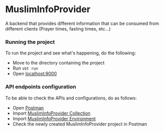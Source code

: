 # MuslimInfoProvider

A backend that provides different information that can be consumed from different clients (Prayer times, fasting times, etc...)

### Running the project
To run the project and see what's happening, do the following:
* Move to the directory containing the project
* Run `sbt run`
* Open [localhost:9000](http://localhost:9000/)

### API endpoints configuration
To be able to check the APIs and configurations, do as follows:
* Open [Postman](https://www.getpostman.com/)
* Import [MuslimInfoProvider Collection](./conf/MuslimInfoProvider.postman_collection.json)
* Import [MuslimInfoProvider Environment](./conf/MuslimInfoProvider.postman_collection.json)
* Check the newly created MuslimInfoProvider project in Postman
